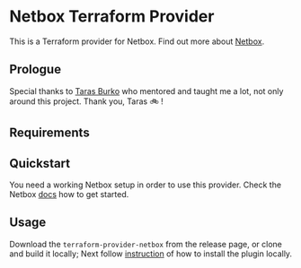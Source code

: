 # Netbox Terraform Provider
This is a Terraform provider for Netbox. Find out more about [Netbox](https://netbox.readthedocs.io/en/stable/).

## Prologue
Special thanks to [Taras Burko](https://github.com/tburko) who mentored and taught me a lot, not only around this project. Thank you, Taras :bike: !

## Requirements

## Quickstart
You need a working Netbox setup in order to use this provider. Check the Netbox [docs](https://github.com/netbox-community/netbox-docker/wiki/Getting-Started) how to get started.

## Usage
Download the `terraform-provider-netbox` from the release page, or clone and build it locally; Next follow [instruction](https://www.terraform.io/docs/extend/how-terraform-works.html#discovery) of how to install the plugin locally.
